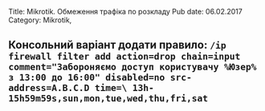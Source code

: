 Title: Mikrotik. Обмеження трафіка по розкладу
Pub date: 06.02.2017
Category: Mikrotik, 

Консольний варіант додати правило:
`/ip firewall filter
add action=drop chain=input comment="Забороняємо доступ користувачу %Юзер% з 13:00 до 16:00" disabled=no src-address=A.B.C.D time=\
13h-15h59m59s,sun,mon,tue,wed,thu,fri,sat`
-----